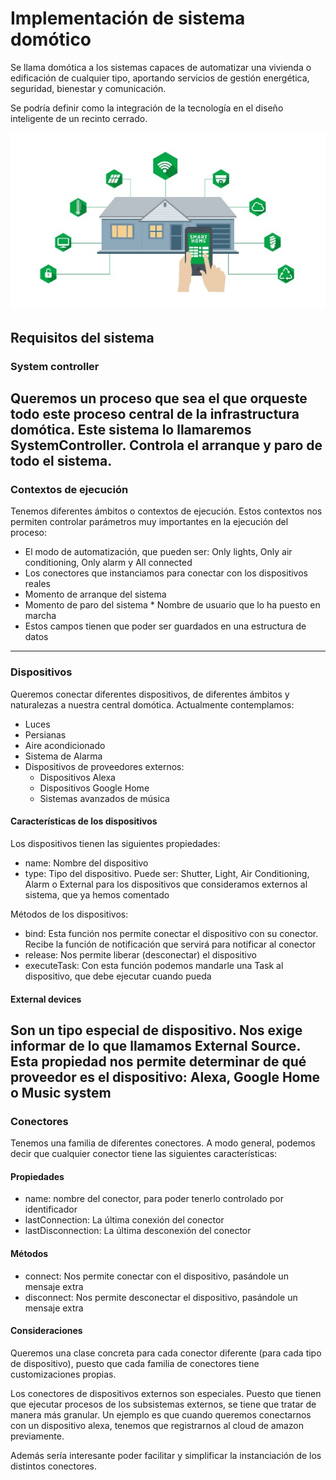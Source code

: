 # Implementación de sistema domótico

Se llama domótica a los sistemas capaces de automatizar una vivienda o edificación de cualquier tipo, aportando servicios de gestión energética,
seguridad, bienestar y comunicación.

Se podría definir como la integración de la tecnología en el diseño inteligente de un recinto cerrado.

![Domótica](/src/patterns/assets/exercise.jpg)

## Requisitos del sistema

### System controller

Queremos un proceso que sea el que orqueste todo este proceso central de la infrastructura domótica. Este sistema lo llamaremos SystemController.
Controla el arranque y paro de todo el sistema.
---

### Contextos de ejecución

Tenemos diferentes ámbitos o contextos de ejecución. Estos contextos nos permiten controlar parámetros muy importantes en la ejecución del proceso:

* El modo de automatización, que pueden ser: Only lights, Only air conditioning, Only alarm y All connected
* Los conectores que instanciamos para conectar con los dispositivos reales
* Momento de arranque del sistema
* Momento de paro del sistema * Nombre de usuario que lo ha puesto en marcha
* Estos campos tienen que poder ser guardados en una estructura de datos

---

### Dispositivos

Queremos conectar diferentes dispositivos, de diferentes ámbitos y naturalezas a nuestra central domótica. Actualmente contemplamos:

* Luces
* Persianas
* Aire acondicionado
* Sistema de Alarma
* Dispositivos de proveedores externos:
    * Dispositivos Alexa
    * Dispositivos Google Home
    * Sistemas avanzados de música

#### Características de los dispositivos

Los dispositivos tienen las siguientes propiedades:

* name: Nombre del dispositivo
* type: Tipo del dispositivo. Puede ser: Shutter, Light, Air Conditioning, Alarm o External para los dispositivos que consideramos externos al
  sistema, que ya hemos comentado

Métodos de los dispositivos:

* bind: Esta función nos permite conectar el dispositivo con su conector. Recibe la función de notificación que servirá para notificar al conector
* release: Nos permite liberar (desconectar) el dispositivo
* executeTask: Con esta función podemos mandarle una Task al dispositivo, que debe ejecutar cuando pueda

#### External devices

Son un tipo especial de dispositivo. Nos exige informar de lo que llamamos External Source. Esta propiedad nos permite determinar de qué proveedor es
el dispositivo: Alexa, Google Home o Music system
---

### Conectores

Tenemos una familia de diferentes conectores. A modo general, podemos decir que cualquier conector tiene las siguientes características:

#### Propiedades

* name: nombre del conector, para poder tenerlo controlado por identificador
* lastConnection: La última conexión del conector
* lastDisconnection: La última desconexión del conector

#### Métodos

* connect: Nos permite conectar con el dispositivo, pasándole un mensaje extra
* disconnect: Nos permite desconectar el dispositivo, pasándole un mensaje extra

#### Consideraciones

Queremos una clase concreta para cada conector diferente (para cada tipo de dispositivo), puesto que cada familia de conectores tiene customizaciones
propias.

Los conectores de dispositivos externos son especiales. Puesto que tienen que ejecutar procesos de los subsistemas externos, se tiene que tratar de
manera más granular. Un ejemplo es que cuando queremos conectarnos con un dispositivo alexa, tenemos que registrarnos al cloud de amazon previamente.

Además sería interesante poder facilitar y simplificar la instanciación de los distintos conectores.









